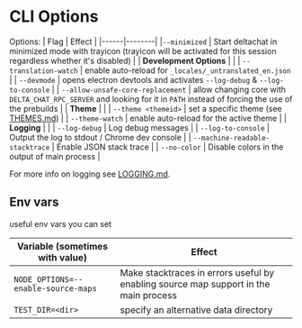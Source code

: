 # CLI Options

Options:
| Flag | Effect |
|------|--------|
|`--minimized` | Start deltachat in minimized mode with trayicon (trayicon will be activated for this session regardless whether it's disabled) |
| **Development Options** | |
| `--translation-watch` | enable auto-reload for `_locales/_untranslated_en.json` |
| `--devmode` | opens electron devtools and activates `--log-debug` & `--log-to-console` |
| `--allow-unsafe-core-replacement` | allow changing core with `DELTA_CHAT_RPC_SERVER` and looking for it in `PATH` instead of forcing the use of the prebuilds |
| **Theme** | |
| `--theme <themeid>` | set a specific theme (see [THEMES.md](./THEMES.md)) |
| `--theme-watch` | enable auto-reload for the active theme |
| **Logging** | |
| `--log-debug` | Log debug messages |
| `--log-to-console` | Output the log to stdout / Chrome dev console |
| `--machine-readable-stacktrace` | Enable JSON stack trace |
| `--no-color` | Disable colors in the output of main process |

For more info on logging see [LOGGING.md](./LOGGING.md).

## Env vars

useful env vars you can set

| Variable (sometimes with value) | Effect |
|---------------------------------|--------|
|`NODE_OPTIONS=--enable-source-maps`| Make stacktraces in errors useful by enabling source map support in the main process |
|`TEST_DIR=<dir>`| specify an alternative data directory |